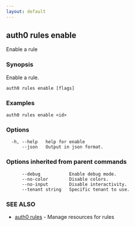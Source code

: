 ```yaml
---
layout: default
---
```

## auth0 rules enable

Enable a rule

### Synopsis

Enable a rule.

```
auth0 rules enable [flags]
```

### Examples

```
auth0 rules enable <id>
```

### Options

```
  -h, --help   help for enable
      --json   Output in json format.
```

### Options inherited from parent commands

```
      --debug           Enable debug mode.
      --no-color        Disable colors.
      --no-input        Disable interactivity.
      --tenant string   Specific tenant to use.
```

### SEE ALSO

* [auth0 rules](auth0_rules.md)	 - Manage resources for rules


